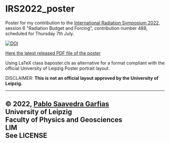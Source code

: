 # IRS2022_poster

Poster for my contribution to the [International Radiation Symposium 2022](https://irs2022.org), session 6 "Radiation Budget and Forcing", contribution number 488, scheduled for Thursday 7th July.

[![DOI](https://zenodo.org/badge/508826890.svg)](https://zenodo.org/badge/latestdoi/508826890)

[Here the latest released PDF file of the poster](Saavedra_etal_S6_448_IRS2022.pdf)

Using LaTeX class baposter.cls as alternative for a format compliant with the official University of Leipzig Poster portrait layout.

DISCLAIMER: **This is not an official layout approved by the University of Leipzig.**

----
© 2022, [Pablo Saavedra Garfias](mailto:pablo.saavedra@uni-leipzig.de)<br>
University of Leipzig<br>
Faculty of Physics and Geosciences<br>
LIM<br>
See LICENSE
----
